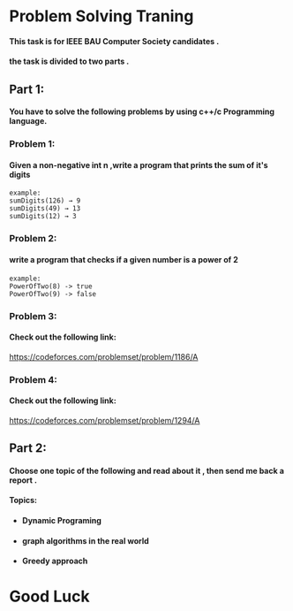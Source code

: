 # Problem Solving Traning
#### This task is for IEEE BAU Computer Society candidates .
#### the task is divided to two parts .


## Part 1:
#### You have to solve the following problems by using c++/c Programming language.

### Problem 1:

#### Given a non-negative int n ,write a program that prints the sum of it's digits
```
example:
sumDigits(126) → 9
sumDigits(49) → 13
sumDigits(12) → 3
```

### Problem 2:

#### write a program that checks if a given number is a power of 2

```
example:
PowerOfTwo(8) -> true
PowerOfTwo(9) -> false
```

### Problem 3:

#### Check out the following link:
https://codeforces.com/problemset/problem/1186/A


### Problem 4:

#### Check out the following link:
https://codeforces.com/problemset/problem/1294/A


## Part 2:

#### Choose one topic of the following and read about it , then send me back a report .

#### Topics:
* #### Dynamic Programing 
* #### graph algorithms in the real world
* #### Greedy approach



# Good Luck





